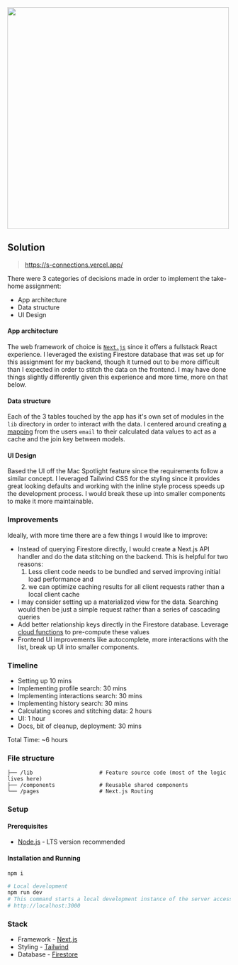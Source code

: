 <img src="https://github.com/kyh/interview-sequoia/blob/main/docs/snapshot.png?raw=true" height="500" />

## Solution

> https://s-connections.vercel.app/

There were 3 categories of decisions made in order to implement the take-home assignment:

- App architecture
- Data structure
- UI Design

#### App architecture

The web framework of choice is [`Next.js`](https://nextjs.org/) since it offers a fullstack React experience. I leveraged the existing Firestore database that was set up for this assignment for my backend, though it turned out to be more difficult than I expected in order to stitch the data on the frontend. I may have done things slightly differently given this experience and more time, more on that below.

#### Data structure

Each of the 3 tables touched by the app has it's own set of modules in the `lib` directory in order to interact with the data. I centered around creating [a mapping](https://github.com/kyh/interview-sequoia/blob/main/lib/interactions.ts#L13-L19) from the users `email` to their calculated data values to act as a cache and the join key between models.

#### UI Design

Based the UI off the Mac Spotlight feature since the requirements follow a similar concept. I leveraged Tailwind CSS for the styling since it provides great looking defaults and working with the inline style process speeds up the development process. I would break these up into smaller components to make it more maintainable.

### Improvements

Ideally, with more time there are a few things I would like to improve:

- Instead of querying Firestore directly, I would create a Next.js API handler and do the data stitching on the backend. This is helpful for two reasons:
  1. Less client code needs to be bundled and served improving initial load performance and
  2. we can optimize caching results for all client requests rather than a local client cache
- I may consider setting up a materialized view for the data. Searching would then be just a simple request rather than a series of cascading queries
- Add better relationship keys directly in the Firestore database. Leverage [cloud functions](https://firebase.google.com/docs/firestore/extend-with-functions) to pre-compute these values
- Frontend UI improvements like autocomplete, more interactions with the list, break up UI into smaller components.

### Timeline

- Setting up 10 mins
- Implementing profile search: 30 mins
- Implementing interactions search: 30 mins
- Implementing history search: 30 mins
- Calculating scores and stitching data: 2 hours
- UI: 1 hour
- Docs, bit of cleanup, deployment: 30 mins

Total Time: ~6 hours

### File structure

```
├── /lib                     # Feature source code (most of the logic lives here)
├── /components              # Reusable shared components
└── /pages                   # Next.js Routing
```

### Setup

#### Prerequisites

- [Node.js](https://nodejs.org/en/) - LTS version recommended

#### Installation and Running

```sh
npm i

# Local development
npm run dev
# This command starts a local development instance of the server accessible at:
# http://localhost:3000
```

### Stack

- Framework - [Next.js](https://nextjs.org/)
- Styling - [Tailwind](https://tailwindcss.com)
- Database - [Firestore](https://firebase.google.com/docs/firestore)
